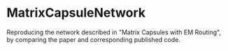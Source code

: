 # MatrixCapsuleNetwork
Reproducing the network described in "Matrix Capsules with EM Routing", by comparing the paper and corresponding published code.
